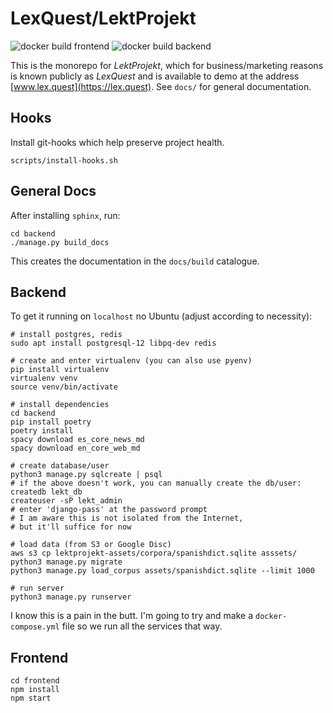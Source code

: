 # LexQuest/LektProjekt

![docker build frontend](https://github.com/psacawa/lektprojekt/actions/workflows/build-frontend.yaml/badge.svg)
![docker build backend](https://github.com/psacawa/lektprojekt/actions/workflows/build-backend.yaml/badge.svg)

This is the monorepo for _LektProjekt_, which for business/marketing reasons is known publicly as _LexQuest_ and is available to demo at the address [www.lex.quest](https://lex.quest). See `docs/` for general documentation.

## Hooks

Install git-hooks which help preserve project health.

```
scripts/install-hooks.sh
```

## General Docs

After installing `sphinx`, run:

```
cd backend
./manage.py build_docs
```

This creates the documentation in the `docs/build` catalogue.

## Backend

To get it running on `localhost` no Ubuntu (adjust according to necessity):

```
# install postgres, redis
sudo apt install postgresql-12 libpq-dev redis

# create and enter virtualenv (you can also use pyenv)
pip install virtualenv
virtualenv venv
source venv/bin/activate

# install dependencies
cd backend
pip install poetry
poetry install
spacy download es_core_news_md
spacy download en_core_web_md

# create database/user
python3 manage.py sqlcreate | psql
# if the above doesn't work, you can manually create the db/user:
createdb lekt_db
createuser -sP lekt_admin
# enter 'django-pass' at the password prompt
# I am aware this is not isolated from the Internet,
# but it'll suffice for now

# load data (from S3 or Google Disc)
aws s3 cp lektprojekt-assets/corpora/spanishdict.sqlite asssets/
python3 manage.py migrate
python3 manage.py load_corpus assets/spanishdict.sqlite --limit 1000

# run server
python3 manage.py runserver
```

I know this is a pain in the butt. I'm going to try and make a `docker-compose.yml` file so we run all the services that way.

## Frontend

```
cd frontend
npm install
npm start
```
